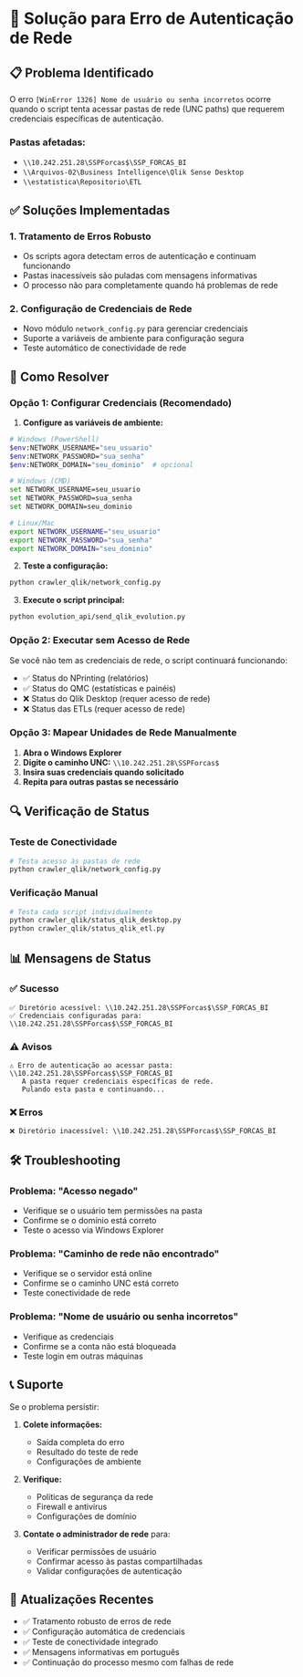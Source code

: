 # 🔧 Solução para Erro de Autenticação de Rede

## 📋 Problema Identificado

O erro `[WinError 1326] Nome de usuário ou senha incorretos` ocorre quando o script tenta acessar pastas de rede (UNC paths) que requerem credenciais específicas de autenticação.

### Pastas afetadas:
- `\\10.242.251.28\SSPForcas$\SSP_FORCAS_BI`
- `\\Arquivos-02\Business Intelligence\Qlik Sense Desktop`
- `\\estatistica\Repositorio\ETL`

## ✅ Soluções Implementadas

### 1. Tratamento de Erros Robusto
- Os scripts agora detectam erros de autenticação e continuam funcionando
- Pastas inacessíveis são puladas com mensagens informativas
- O processo não para completamente quando há problemas de rede

### 2. Configuração de Credenciais de Rede
- Novo módulo `network_config.py` para gerenciar credenciais
- Suporte a variáveis de ambiente para configuração segura
- Teste automático de conectividade de rede

## 🚀 Como Resolver

### Opção 1: Configurar Credenciais (Recomendado)

1. **Configure as variáveis de ambiente:**

```bash
# Windows (PowerShell)
$env:NETWORK_USERNAME="seu_usuario"
$env:NETWORK_PASSWORD="sua_senha"
$env:NETWORK_DOMAIN="seu_dominio"  # opcional

# Windows (CMD)
set NETWORK_USERNAME=seu_usuario
set NETWORK_PASSWORD=sua_senha
set NETWORK_DOMAIN=seu_dominio

# Linux/Mac
export NETWORK_USERNAME="seu_usuario"
export NETWORK_PASSWORD="sua_senha"
export NETWORK_DOMAIN="seu_dominio"
```

2. **Teste a configuração:**

```bash
python crawler_qlik/network_config.py
```

3. **Execute o script principal:**

```bash
python evolution_api/send_qlik_evolution.py
```

### Opção 2: Executar sem Acesso de Rede

Se você não tem as credenciais de rede, o script continuará funcionando:

- ✅ Status do NPrinting (relatórios)
- ✅ Status do QMC (estatísticas e painéis)
- ❌ Status do Qlik Desktop (requer acesso de rede)
- ❌ Status das ETLs (requer acesso de rede)

### Opção 3: Mapear Unidades de Rede Manualmente

1. **Abra o Windows Explorer**
2. **Digite o caminho UNC:** `\\10.242.251.28\SSPForcas$`
3. **Insira suas credenciais quando solicitado**
4. **Repita para outras pastas se necessário**

## 🔍 Verificação de Status

### Teste de Conectividade

```bash
# Testa acesso às pastas de rede
python crawler_qlik/network_config.py
```

### Verificação Manual

```bash
# Testa cada script individualmente
python crawler_qlik/status_qlik_desktop.py
python crawler_qlik/status_qlik_etl.py
```

## 📊 Mensagens de Status

### ✅ Sucesso
```
✅ Diretório acessível: \\10.242.251.28\SSPForcas$\SSP_FORCAS_BI
✅ Credenciais configuradas para: \\10.242.251.28\SSPForcas$\SSP_FORCAS_BI
```

### ⚠️ Avisos
```
⚠️ Erro de autenticação ao acessar pasta: \\10.242.251.28\SSPForcas$\SSP_FORCAS_BI
   A pasta requer credenciais específicas de rede.
   Pulando esta pasta e continuando...
```

### ❌ Erros
```
❌ Diretório inacessível: \\10.242.251.28\SSPForcas$\SSP_FORCAS_BI
```

## 🛠️ Troubleshooting

### Problema: "Acesso negado"
- Verifique se o usuário tem permissões na pasta
- Confirme se o domínio está correto
- Teste o acesso via Windows Explorer

### Problema: "Caminho de rede não encontrado"
- Verifique se o servidor está online
- Confirme se o caminho UNC está correto
- Teste conectividade de rede

### Problema: "Nome de usuário ou senha incorretos"
- Verifique as credenciais
- Confirme se a conta não está bloqueada
- Teste login em outras máquinas

## 📞 Suporte

Se o problema persistir:

1. **Colete informações:**
   - Saída completa do erro
   - Resultado do teste de rede
   - Configurações de ambiente

2. **Verifique:**
   - Políticas de segurança da rede
   - Firewall e antivírus
   - Configurações de domínio

3. **Contate o administrador de rede** para:
   - Verificar permissões de usuário
   - Confirmar acesso às pastas compartilhadas
   - Validar configurações de autenticação

## 🔄 Atualizações Recentes

- ✅ Tratamento robusto de erros de rede
- ✅ Configuração automática de credenciais
- ✅ Teste de conectividade integrado
- ✅ Mensagens informativas em português
- ✅ Continuação do processo mesmo com falhas de rede

